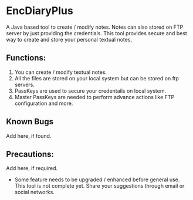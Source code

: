 # EncDiaryPlus
A Java based tool to create / modify notes. Notes can also stored on FTP server by just providing the credentials. This tool provides secure and best way to create and store your personal textual notes,

## Functions:

1) You can create / modify textual notes.
2) All the files are stored on your local system but can be stored on ftp servers.
3) PassKeys are used to secure your credentails on local system.
4) Master PassKeys are needed to perform advance actions like FTP configuration and more.

## Known Bugs

Add here, if found.

## Precautions:

Add here, if required.

* Some feature needs to be upgraded / enhanced before general use. This tool is not complete yet. Share your suggestions through email or social networks.